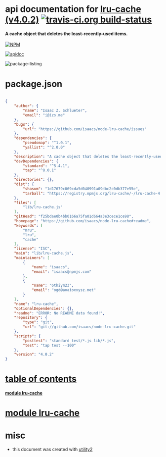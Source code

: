 # api documentation for  [lru-cache (v4.0.2)](https://github.com/isaacs/node-lru-cache#readme)  [![travis-ci.org build-status](https://api.travis-ci.org/npmdoc/node-npmdoc-lru-cache.svg)](https://travis-ci.org/npmdoc/node-npmdoc-lru-cache)
#### A cache object that deletes the least-recently-used items.

[![NPM](https://nodei.co/npm/lru-cache.png?downloads=true)](https://www.npmjs.com/package/lru-cache)

[![apidoc](https://npmdoc.github.io/node-npmdoc-lru-cache/build/screen-capture.buildNpmdoc.browser._2Fhome_2Ftravis_2Fbuild_2Fnpmdoc_2Fnode-npmdoc-lru-cache_2Ftmp_2Fbuild_2Fapidoc.html.png)](https://npmdoc.github.io/node-npmdoc-lru-cache/build..beta..travis-ci.org/apidoc.html)

![package-listing](https://npmdoc.github.io/node-npmdoc-lru-cache/build/screen-capture.npmPackageListing.svg)



# package.json

```json

{
    "author": {
        "name": "Isaac Z. Schlueter",
        "email": "i@izs.me"
    },
    "bugs": {
        "url": "https://github.com/isaacs/node-lru-cache/issues"
    },
    "dependencies": {
        "pseudomap": "^1.0.1",
        "yallist": "^2.0.0"
    },
    "description": "A cache object that deletes the least-recently-used items.",
    "devDependencies": {
        "standard": "^5.4.1",
        "tap": "^8.0.1"
    },
    "directories": {},
    "dist": {
        "shasum": "1d17679c069cda5d040991a09dbc2c0db377e55e",
        "tarball": "https://registry.npmjs.org/lru-cache/-/lru-cache-4.0.2.tgz"
    },
    "files": [
        "lib/lru-cache.js"
    ],
    "gitHead": "f25bdae0b4bb0166a75fa01d664a3e3cece1ce98",
    "homepage": "https://github.com/isaacs/node-lru-cache#readme",
    "keywords": [
        "mru",
        "lru",
        "cache"
    ],
    "license": "ISC",
    "main": "lib/lru-cache.js",
    "maintainers": [
        {
            "name": "isaacs",
            "email": "isaacs@npmjs.com"
        },
        {
            "name": "othiym23",
            "email": "ogd@aoaioxxysz.net"
        }
    ],
    "name": "lru-cache",
    "optionalDependencies": {},
    "readme": "ERROR: No README data found!",
    "repository": {
        "type": "git",
        "url": "git://github.com/isaacs/node-lru-cache.git"
    },
    "scripts": {
        "posttest": "standard test/*.js lib/*.js",
        "test": "tap test --100"
    },
    "version": "4.0.2"
}
```



# <a name="apidoc.tableOfContents"></a>[table of contents](#apidoc.tableOfContents)

#### [module lru-cache](#apidoc.module.lru-cache)



# <a name="apidoc.module.lru-cache"></a>[module lru-cache](#apidoc.module.lru-cache)



# misc
- this document was created with [utility2](https://github.com/kaizhu256/node-utility2)
